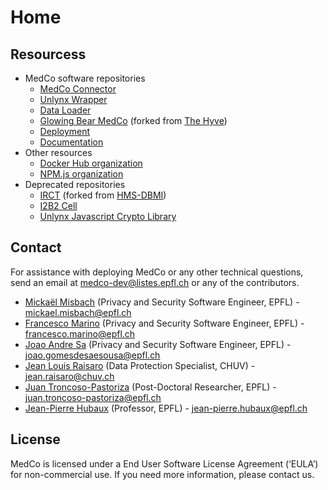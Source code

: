# Home

## Resourcess

* MedCo software repositories
  * [MedCo Connector](https://github.com/ldsec/medco-connector)
  * [Unlynx Wrapper](https://github.com/ldsec/medco-unlynx)
  * [Data Loader](https://github.com/ldsec/medco-loader)
  * [Glowing Bear MedCo](https://github.com/ldsec/glowing-bear-medco) \(forked from [The Hyve](https://github.com/thehyve/glowing-bear)\)
  * [Deployment](https://github.com/ldsec/medco-deployment)
  * [Documentation](https://github.com/ldsec/medco-documentation)
* Other resources
  * [Docker Hub organization](https://hub.docker.com/u/medco/)
  * [NPM.js organization](https://www.npmjs.com/package/@medco/medco-unlynx-js)
* Deprecated repositories
  * [IRCT](https://github.com/ldsec/IRCT) \(forked from [HMS-DBMI](https://github.com/hms-dbmi/IRCT)\)
  * [I2B2 Cell](https://github.com/ldsec/medco-i2b2-cell)
  * [Unlynx Javascript Crypto Library](https://github.com/ldsec/medco-unlynx-js)

## Contact

For assistance with deploying MedCo or any other technical questions, send an email at [medco-dev@listes.epfl.ch](mailto:medco-dev%40listes.epfl.ch) or any of the contributors.

* [Mickaël Misbach](https://github.com/mickmis) \(Privacy and Security Software Engineer, EPFL\) - [mickael.misbach@epfl.ch](mailto:mickael.misbach%40epfl.ch)
* [Francesco Marino](https://github.com/sevsnap) \(Privacy and Security Software Engineer, EPFL\) - [francesco.marino@epfl.ch](mailto:francesco.marino%40epfl.ch)
* [Joao Andre Sa](https://github.com/JoaoAndreSa) \(Privacy and Security Software Engineer, EPFL\) - [joao.gomesdesaesousa@epfl.ch](mailto:joao.gomesdesaesousa%40epfl.ch)
* [Jean Louis Raisaro](https://github.com/JLRgithub) \(Data Protection Specialist, CHUV\) - [jean.raisaro@chuv.ch](mailto:jean.raisaro%40chuv.ch)
* [Juan Troncoso-Pastoriza](https://github.com/jrtroncoso) \(Post-Doctoral Researcher, EPFL\) - [juan.troncoso-pastoriza@epfl.ch](mailto:juan.troncoso-pastoriza%40epfl.ch)
* [Jean-Pierre Hubaux](https://people.epfl.ch/jean-pierre.hubaux) \(Professor, EPFL\) - [jean-pierre.hubaux@epfl.ch](mailto:jean-pierre.hubaux%40epfl.ch)

## License

MedCo is licensed under a End User Software License Agreement \(‘EULA’\) for non-commercial use. If you need more information, please contact us.

